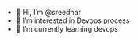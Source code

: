 - 👋 Hi, I’m @sreedhar
- 👀 I’m interested in Devops process
- 🌱 I’m currently learning devops

<!---
sreedharm07/sreedharm07 is a ✨ special ✨ repository because its `README.md` (this file) appears on your GitHub profile.
You can click the Preview link to take a look at your changes.
--->
